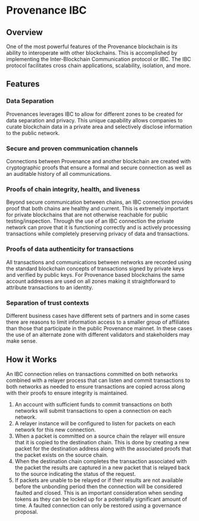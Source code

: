 # Provenance IBC

## Overview

One of the most powerful features of the Provenance blockchain is its ability to interoperate with other blockchains.
This is accomplished by implementing the Inter-Blockchain Communication protocol or IBC. The IBC protocol facilitates
cross chain applications, scalability, isolation, and more.

## Features

### Data Separation

Provenances leverages IBC to allow for different zones to be created for data separation and privacy. This unique
capability allows companies to curate blockchain data in a private area and selectively disclose information to the
public network.

### Secure and proven communication channels

Connections between Provenance and another blockchain are created with cryptographic proofs that ensure a formal and
secure connection as well as an auditable history of all communications.

### Proofs of chain integrity, health, and liveness

Beyond secure communication between chains, an IBC connection provides proof that both chains are healthy and
current. This is extremely important for private blockchains that are not otherwise reachable for public
testing/inspection. Through the use of an IBC connection the private network can prove that it is functioning correctly
and is actively processing transactions while completely preserving privacy of data and transactions.

### Proofs of data authenticity for transactions

All transactions and communications between networks are recorded using the standard blockchain concepts of transactions
signed by private keys and verified by public keys. For Provenance based blockchains the same account addresses are used on all zones making
it straightforward to attribute transactions to an identity.

### Separation of trust contexts

Different business cases have different sets of partners and in some cases there are reasons to limit information access
to a smaller group of affiliates than those that participate in the public Provenance mainnet. In these cases the use of
an alternate zone with different validators and stakeholders may make sense.

## How it Works

An IBC connection relies on transactions committed on both networks combined with a relayer process that can listen and
commit transactions to both networks as needed to ensure transactions are copied across along with their proofs to
ensure integrity is maintained.

1. An account with sufficient funds to commit transactions on both networks will submit transactions to open a
   connection on each network.
2. A relayer instance will be configured to listen for packets on each network for this new connection.
3. When a packet is committed on a source chain the relayer will ensure that it is copied to the destination chain. This
   is done by creating a new packet for the destination address along with the associated proofs that the packet exists
   on the source chain.
4. When the destination chain completes the transaction associated with the packet the results are captured in a new
   packet that is relayed back to the source indicating the status of the request.
5. If packets are unable to be relayed or if their results are not available before the unbonding period then the
   connection will be considered faulted and closed. This is an important consideration when sending tokens as they can
   be locked up for a potentially significant amount of time. A faulted connection can only be restored using a
   governance proposal.
